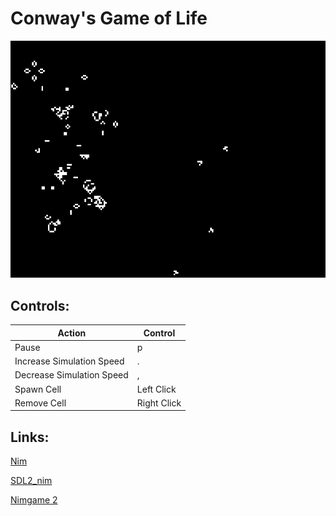 Conway's Game of Life
================
![alt text](https://raw.githubusercontent.com/andrew644/gameOfLife/master/gameOfLife.gif)

Controls:
---------

| Action                    | Control     |
| ------------------------- | ----------- |
| Pause                     | p           |
| Increase Simulation Speed | .           |
| Decrease Simulation Speed | ,           |
| Spawn Cell                | Left Click  |
| Remove Cell               | Right Click |

Links:
------

[Nim](https://github.com/nim-lang/Nim)

[SDL2_nim](https://github.com/Vladar4/sdl2_nim)

[Nimgame 2](https://vladar4.github.io/nimgame2/)
